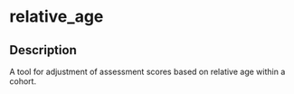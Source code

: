 # relative_age

## Description
A tool for adjustment of assessment scores based on relative age within a cohort. 